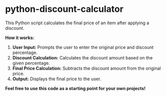 # python-discount-calculator
This Python script calculates the final price of an item after applying a discount. 

**How it works:**

1. **User Input:** Prompts the user to enter the original price and discount percentage.
2. **Discount Calculation:** Calculates the discount amount based on the given percentage.
3. **Final Price Calculation:** Subtracts the discount amount from the original price.
4. **Output:** Displays the final price to the user.

**Feel free to use this code as a starting point for your own projects!**

